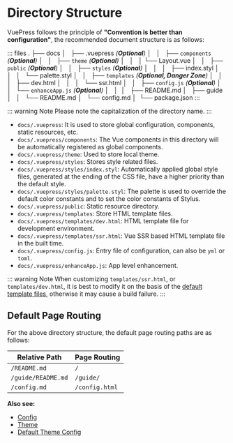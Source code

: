 # Directory Structure

VuePress follows the principle of **"Convention is better than configuration"**, the recommended document structure is as follows:

::: files
.
├── docs
│   ├── .vuepress _(**Optional**)_
│   │   ├── `components` _(**Optional**)_
│   │   ├── `theme` _(**Optional**)_
│   │   │   └── Layout.vue
│   │   ├── `public` _(**Optional**)_
│   │   ├── `styles` _(**Optional**)_
│   │   │   ├── index.styl
│   │   │   └── palette.styl
│   │   ├── `templates` _(**Optional, Danger Zone**)_
│   │   │   ├── dev.html
│   │   │   └── ssr.html
│   │   ├── `config.js` _(**Optional**)_
│   │   └── `enhanceApp.js` _(**Optional**)_
│   │ 
│   ├── README.md
│   ├── guide
│   │   └── README.md
│   └── config.md
│ 
└── package.json
:::

::: warning Note
Please note the capitalization of the directory name.
:::

- `docs/.vuepress`: It is used to store global configuration, components, static resources, etc.
- `docs/.vuepress/components`: The Vue components in this directory will be automatically registered as global components.
- `docs/.vuepress/theme`: Used to store local theme.
- `docs/.vuepress/styles`: Stores style related files.
- `docs/.vuepress/styles/index.styl`: Automatically applied global style files, generated at the ending of the CSS file, have a higher priority than the default style.
- `docs/.vuepress/styles/palette.styl`: The palette is used to override the default color constants and to set the color constants of Stylus.
- `docs/.vuepress/public`: Static resource directory.
- `docs/.vuepress/templates`: Store HTML template files.
- `docs/.vuepress/templates/dev.html`: HTML template file for development environment.
- `docs/.vuepress/templates/ssr.html`: Vue SSR based HTML template file in the built time.
- `docs/.vuepress/config.js`: Entry file of configuration, can also be `yml` or `toml`.
- `docs/.vuepress/enhanceApp.js`: App level enhancement.

::: warning Note
When customizing `templates/ssr.html`, or `templates/dev.html`, it is best to modify it on the basis of the [default template files](https://github.com/vuejs/vuepress/blob/master/packages/%40vuepress/core/lib/app/index.dev.html), otherwise it may cause a build failure.
:::

## Default Page Routing

For the above directory structure, the default page routing paths are as follows:

| Relative Path | Page Routing |
|---|---|
| `/README.md` | `/` |
| `/guide/README.md` | `/guide/` |
| `/config.md` | `/config.html` |

**Also see:** 

- [Config](../config/README.md)
- [Theme](../theme/README.md)
- [Default Theme Config](../theme/default-theme-config.md)

